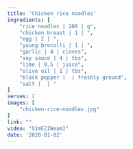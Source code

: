 ```yaml
---
title: 'Chicken rice noodles'
ingredients: [
    "rice noodles | 200 | g",
    "chicken breast | 1 | ",
    "egg | 2 | ",
    "young brocolli | 1 | ",
    "garlic | 4 | cloves",
    "soy sauce | 4 | tbs",
    "lime | 0.5 | juice",
    "olive oil | 1 | tbs",
    "black pepper |  | freshly ground",
    "salt |  | "
]
serves: 2
images: [
    "chicken-rice-noodles.jpg"
]
link: ""
video: "X1mE2IWeamI"
date: '2020-01-02'
---
```


